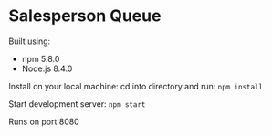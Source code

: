 # Salesperson Queue

Built using:
* npm 5.8.0
* Node.js 8.4.0

Install on your local machine: cd into directory and run: `npm install`

Start development server: `npm start`

Runs on port 8080
